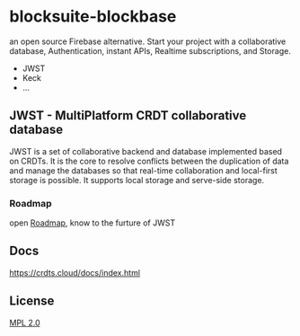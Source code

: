 # blocksuite-blockbase

an open source Firebase alternative. Start your project with a collaborative database, Authentication, instant APIs, Realtime subscriptions, and Storage.

* JWST
* Keck
* ...

## JWST - MultiPlatform CRDT collaborative database

JWST is a set of collaborative backend and database implemented based on CRDTs.
It is the core to resolve conflicts between the duplication of data and manage the databases so that real-time collaboration and local-first storage is possible.
It supports local storage and serve-side storage.

### Roadmap

open [Roadmap](https://github.com/toeverything/JWST/issues/9), know to the furture of JWST

## Docs

https://crdts.cloud/docs/index.html

## License

[MPL 2.0](./LICENSE)
